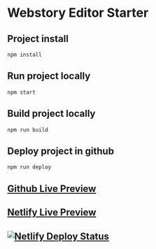 # Webstory Editor Starter

## Project install
```
npm install
```

## Run project locally
```
npm start
```

## Build project locally
```
npm run build
```

## Deploy project in github
```
npm run deploy
```

## [Github Live Preview](https://abhaypai.github.io/webstory-editor-starter)

## [Netlify Live Preview](https://webstory-editor-starter.netlify.app)

## [![Netlify Deploy Status](https://api.netlify.com/api/v1/badges/94970227-97fb-47d5-8eba-cae2e5b45fae/deploy-status)](https://app.netlify.com/sites/webstory-editor-starter/deploys)